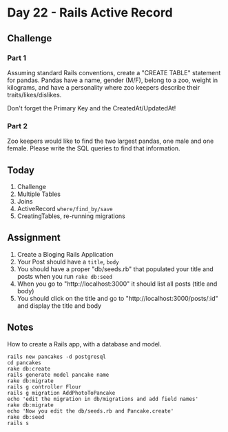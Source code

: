 Day 22 - Rails Active Record
====

Challenge
--------

### Part 1

Assuming standard Rails conventions, create a "CREATE TABLE" statement for
pandas. Pandas have a name, gender (M/F), belong to a zoo, weight in kilograms, and have a
personality where zoo keepers describe their traits/likes/dislikes.

Don't forget the Primary Key and the CreatedAt/UpdatedAt!

### Part 2

Zoo keepers would like to find the two largest pandas, one male and one female.
Please write the SQL queries to find that information.

Today
-----

1. Challenge
1. Multiple Tables
1. Joins
1. ActiveRecord `where/find_by/save`
1. CreatingTables, re-running migrations

Assignment
-------


1. Create a Bloging Rails Application
1. Your Post should have a `title`, `body`
1. You should have a proper "db/seeds.rb" that populated your title and posts
   when you run `rake db:seed`
1. When you go to "http://localhost:3000" it should list all posts (title and
   body)
1. You should click on the title and go to "http://localhost:3000/posts/:id" and
   display the title and body



Notes
-----

How to create a Rails app, with a database and model.

```
rails new pancakes -d postgresql
cd pancakes
rake db:create
rails generate model pancake name
rake db:migrate
rails g controller Flour
rails g migration AddPhotoToPancake
echo 'edit the migration in db/migrations and add field names'
rake db:migrate
echo 'Now you edit the db/seeds.rb and Pancake.create'
rake db:seed
rails s
```
